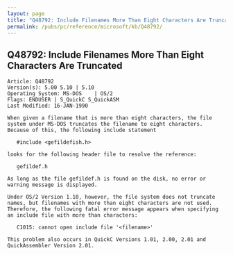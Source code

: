 ```yaml
---
layout: page
title: "Q48792: Include Filenames More Than Eight Characters Are Truncated"
permalink: /pubs/pc/reference/microsoft/kb/Q48792/
---
```


## Q48792: Include Filenames More Than Eight Characters Are Truncated

	Article: Q48792
	Version(s): 5.00 5.10 | 5.10
	Operating System: MS-DOS    | OS/2
	Flags: ENDUSER | S_QuickC S_QuickASM
	Last Modified: 16-JAN-1990
	
	When given a filename that is more than eight characters, the file
	system under MS-DOS truncates the filename to eight characters.
	Because of this, the following include statement
	
	   #include <gefildefish.h>
	
	looks for the following header file to resolve the reference:
	
	   gefildef.h
	
	As long as the file gefildef.h is found on the disk, no error or
	warning message is displayed.
	
	Under OS/2 Version 1.10, however, the file system does not truncate
	names, but filenames with more than eight characters are not used.
	Therefore, the following fatal error message appears when specifying
	an include file with more than characters:
	
	   C1015: cannot open include file '<filename>'
	
	This problem also occurs in QuickC Versions 1.01, 2.00, 2.01 and
	QuickAssembler Version 2.01.

